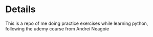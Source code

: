 # Details

This is a repo of me doing practice exercises while learning python, following the udemy course from Andrei Neagoie
